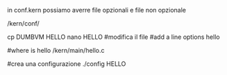 in conf.kern possiamo averre file opzionali e file non opzionale

/kern/conf/

cp DUMBVM HELLO
nano HELLO
#modifica il file
#add a line
options hello

#where is hello
/kern/main/hello.c

#crea una configurazione
./config HELLO
